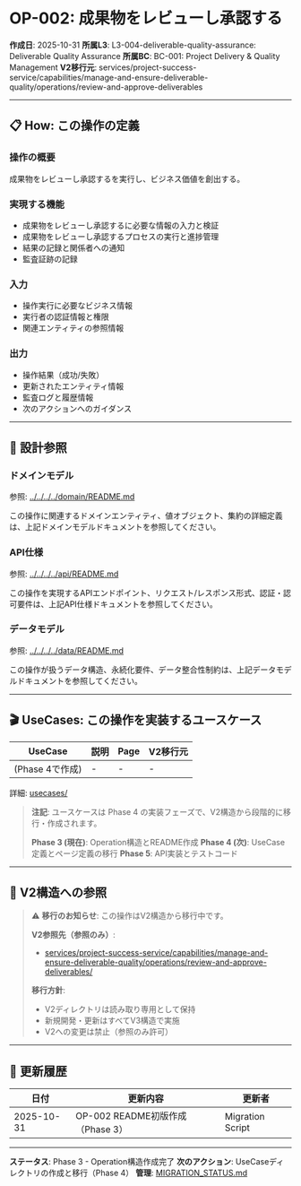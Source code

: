 # OP-002: 成果物をレビューし承認する

**作成日**: 2025-10-31
**所属L3**: L3-004-deliverable-quality-assurance: Deliverable Quality Assurance
**所属BC**: BC-001: Project Delivery & Quality Management
**V2移行元**: services/project-success-service/capabilities/manage-and-ensure-deliverable-quality/operations/review-and-approve-deliverables

---

## 📋 How: この操作の定義

### 操作の概要
成果物をレビューし承認するを実行し、ビジネス価値を創出する。

### 実現する機能
- 成果物をレビューし承認するに必要な情報の入力と検証
- 成果物をレビューし承認するプロセスの実行と進捗管理
- 結果の記録と関係者への通知
- 監査証跡の記録

### 入力
- 操作実行に必要なビジネス情報
- 実行者の認証情報と権限
- 関連エンティティの参照情報

### 出力
- 操作結果（成功/失敗）
- 更新されたエンティティ情報
- 監査ログと履歴情報
- 次のアクションへのガイダンス

---

## 🔗 設計参照

### ドメインモデル
参照: [../../../../domain/README.md](../../../../domain/README.md)

この操作に関連するドメインエンティティ、値オブジェクト、集約の詳細定義は、上記ドメインモデルドキュメントを参照してください。

### API仕様
参照: [../../../../api/README.md](../../../../api/README.md)

この操作を実現するAPIエンドポイント、リクエスト/レスポンス形式、認証・認可要件は、上記API仕様ドキュメントを参照してください。

### データモデル
参照: [../../../../data/README.md](../../../../data/README.md)

この操作が扱うデータ構造、永続化要件、データ整合性制約は、上記データモデルドキュメントを参照してください。

---

## 🎬 UseCases: この操作を実装するユースケース

| UseCase | 説明 | Page | V2移行元 |
|---------|------|------|---------|
| (Phase 4で作成) | - | - | - |

詳細: [usecases/](usecases/)

> **注記**: ユースケースは Phase 4 の実装フェーズで、V2構造から段階的に移行・作成されます。
> 
> **Phase 3 (現在)**: Operation構造とREADME作成
> **Phase 4 (次)**: UseCase定義とページ定義の移行
> **Phase 5**: API実装とテストコード

---

## 🔗 V2構造への参照

> ⚠️ **移行のお知らせ**: この操作はV2構造から移行中です。
>
> **V2参照先（参照のみ）**:
> - [services/project-success-service/capabilities/manage-and-ensure-deliverable-quality/operations/review-and-approve-deliverables/](../../../../../../services/project-success-service/capabilities/manage-and-ensure-deliverable-quality/operations/review-and-approve-deliverables/)
>
> **移行方針**:
> - V2ディレクトリは読み取り専用として保持
> - 新規開発・更新はすべてV3構造で実施
> - V2への変更は禁止（参照のみ許可）

---

## 📝 更新履歴

| 日付 | 更新内容 | 更新者 |
|------|---------|--------|
| 2025-10-31 | OP-002 README初版作成（Phase 3） | Migration Script |

---

**ステータス**: Phase 3 - Operation構造作成完了
**次のアクション**: UseCaseディレクトリの作成と移行（Phase 4）
**管理**: [MIGRATION_STATUS.md](../../../../MIGRATION_STATUS.md)

